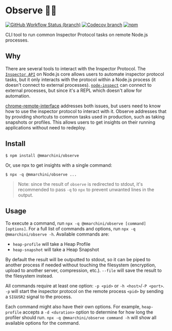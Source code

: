# Observe 🕵‍♀

[![GitHub Workflow Status (branch)](https://img.shields.io/github/workflow/status/mmarchini-oss/node-observe/CI/master?style=flat-square)](https://github.com/mmarchini-oss/node-observe/actions?query=branch%3Amaster)
[![Codecov branch](https://img.shields.io/codecov/c/github/mmarchini-oss/node-observe/master?style=flat-square)](https://codecov.io/github/mmarchini-oss/node-observe)
[![npm](https://img.shields.io/npm/v/@mmarchini/observe?style=flat-square)](https://www.npmjs.com/package/@mmarchini/observe)

CLI tool to run common Inspector Protocol tasks on remote Node.js processes.

## Why

There are several tools to interact with the Inspector Protocol. The 
[`Inspector API`](https://nodejs.org/api/inspector.html) on Node.js core allows 
users to automate inspector protocol tasks, but it only interacts with the 
protocol within a Node.js process (it doesn't connect to external processes). 
[`node-inspect`](https://github.com/nodejs/node-inspect) can connect to
external processes, but since it's a REPL which doesn't allow for automation. 

[chrome-remote-interface](https://github.com/cyrus-and/chrome-remote-interface)
addresses both issues, but users need to know how to use the inspector protocol
to interact with it. Observe addresses that by providing shortcuts to common
tasks used in production, such as taking snapshots or profiles. This allows
users to get insights on their running applications without need to redeploy.

## Install

```console
$ npm install @mmarchini/observe
```

Or, use npx to get insights with a single command:

```console
$ npx -q @mmarchini/observe ...
```

> Note: since the result of `observe` is redirected to stdout, it's recommended
> to pass `-q` to `npx` to prevent unwanted lines in the output.

## Usage

To execute a command, run `npx -q @mmarchini/observe [command] [options]`. For
a full list of commands and options, run `npx -q @mmarchini/observe -h`.
Available commands are:

  * `heap-profile` will take a Heap Profile
  * `heap-snapshot` will take a Heap Snapshot

By default the result will be outputted to stdout, so it can be piped to
another process if needed without touching the filesystem (encryption, upload
to another server, compression, etc.). `--file` will save the result to the
filesystem instead.

All commands require at least one option: `-p <pid>` or 
`-h <host>`/`-P <port>`. `-p` will start the inspector protocol on the remote
process `<pid>` by sending a `SIGUSR2` signal to the process.

Each command might also have their own options. For example, `heap-profile`
accepts a `-d <duration>` option to determine for how long the profiler should
run. `npx -q @mmarchini/observe command -h` will show all available options for
the command.
